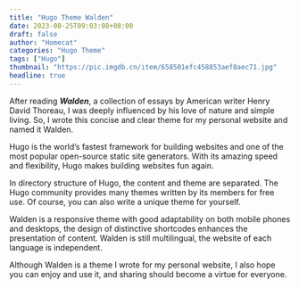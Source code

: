 ```yaml
---
title: "Hugo Theme Walden"
date: 2023-08-25T09:03:08+08:00
draft: false
author: "Homecat"
categories: "Hugo Theme"
tags: ["Hugo"]
thumbnail: "https://pic.imgdb.cn/item/658501efc458853aef8aec71.jpg"
headline: true
---
```


After reading <i><b>Walden</b></i>, a collection of essays by American writer Henry David Thoreau, I was deeply influenced by his love of nature and simple living. So, I wrote this concise and clear theme for my personal website and named it Walden.

<!--more-->

Hugo is the world’s fastest framework for building websites and one of the most popular open-source static site generators. With its amazing speed and flexibility, Hugo makes building websites fun again. 

In directory structure of Hugo, the content and theme are separated. The Hugo community provides many themes written by its members for free use. Of course, you can also write a unique theme for yourself.   

Walden is a responsive theme with good adaptability on both mobile phones and desktops, the design of distinctive shortcodes enhances the presentation of content. Walden is still multilingual, the website of each language is independent.

Although Walden is a theme I wrote for my personal website, I also hope you can enjoy and use it, and sharing should become a virtue for everyone.
